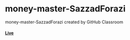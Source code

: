 # money-master-SazzadForazi
money-master-SazzadForazi created by GitHub Classroom
#### [Live](https://thegiantpoolofmoney.netlify.app/)
